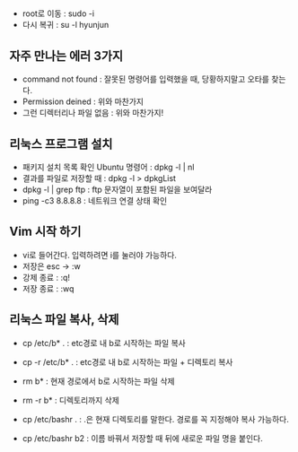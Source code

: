 ## 
- root로 이동 : sudo -i 
- 다시 복귀 : su -l hyunjun

## 자주 만나는 에러 3가지 
- command not found : 잘못된 명령어를 입력했을 때, 당황하지말고 오타를 찾는다. 
- Permission deined : 위와 마찬가지
- 그런 디렉터리나 파일 없음 : 위와 마찬가지!

## 리눅스 프로그램 설치 
- 패키지 설치 목록 확인 Ubuntu 명령어 : dpkg -l | nl 
- 결과를 파일로 저장할 때 : dpkg -l > dpkgList
- dpkg -l | grep ftp : ftp 문자열이 포함된 파일을 보여달라 
- ping -c3 8.8.8.8 : 네트워크 연결 상태 확인 

## Vim 시작 하기 
- vi로 들어간다. 입력하려면 i를 눌러야 가능하다. 
- 저장은 esc -> :w <file name>
- 강제 종료 : :q!
- 저장 종료 : :wq

## 리눅스 파일 복사, 삭제
- cp /etc/b* . : etc경로 내 b로 시작하는 파일 복사 
- cp -r /etc/b* . : etc경로 내 b로 시작하는 파일 + 디렉토리 복사

- rm b* : 현재 경로에서 b로 시작하는 파일 삭제 
- rm -r b* : 디렉토리까지 삭제
- cp /etc/bashr . : .은 현재 디렉토리를 말한다. 경로를 꼭 지정해야 복사 가능하다.
- cp /etc/bashr b2 : 이름 바꿔서 저장할 때 뒤에 새로운 파일 명을 붙인다. 

